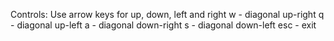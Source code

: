 Controls:
Use arrow keys for up, down, left and right
w - diagonal up-right
q - diagonal up-left
a - diagonal down-right
s - diagonal down-left
esc - exit
